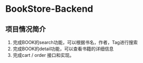 # BookStore-Backend

## 项目情况简介

1. 完成BOOK的search功能，可以根据书名，作者，Tag进行搜索
2. 完成BOOK的detail功能，可以查看书籍的详细信息
3. 完成cart / order 接口和实现。
